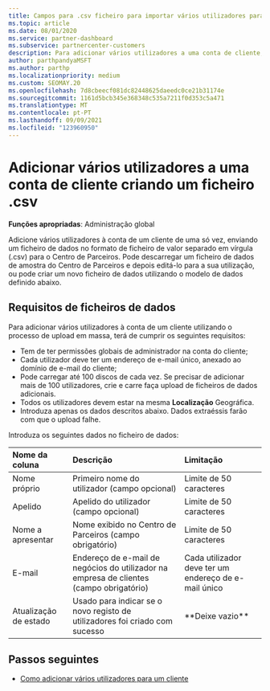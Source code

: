 ```yaml
---
title: Campos para .csv ficheiro para importar vários utilizadores para uma conta de cliente
ms.topic: article
ms.date: 08/01/2020
ms.service: partner-dashboard
ms.subservice: partnercenter-customers
description: Para adicionar vários utilizadores a uma conta de cliente, crie um ficheiro de valor separado em vírgula (.csv) com campos apropriados.
author: parthpandyaMSFT
ms.author: parthp
ms.localizationpriority: medium
ms.custom: SEOMAY.20
ms.openlocfilehash: 7d8cbeecf081dc82448625daeedc0ce21b31174e
ms.sourcegitcommit: 1161d5bcb345e368348c535a7211f0d353c5a471
ms.translationtype: MT
ms.contentlocale: pt-PT
ms.lasthandoff: 09/09/2021
ms.locfileid: "123960950"
---
```

# <a name="add-multiple-users-to-a-customer-account-by-creating-a-csv-file"></a>Adicionar vários utilizadores a uma conta de cliente criando um ficheiro .csv

**Funções apropriadas**: Administração global

Adicione vários utilizadores à conta de um cliente de uma só vez, enviando um ficheiro de dados no formato de ficheiro de valor separado em vírgula (.csv) para o Centro de Parceiros. Pode descarregar um ficheiro de dados de amostra do Centro de Parceiros e depois editá-lo para a sua utilização, ou pode criar um novo ficheiro de dados utilizando o modelo de dados definido abaixo.

## <a name="data-file-requirements"></a><a href="" id="creatingtheimportcsvfile"></a>Requisitos de ficheiros de dados

Para adicionar vários utilizadores à conta de um cliente utilizando o processo de upload em massa, terá de cumprir os seguintes requisitos:

- Tem de ter permissões globais de administrador na conta do cliente;
- Cada utilizador deve ter um endereço de e-mail único, anexado ao domínio de e-mail do cliente;
- Pode carregar até 100 discos de cada vez. Se precisar de adicionar mais de 100 utilizadores, crie e carre faça upload de ficheiros de dados adicionais.
- Todos os utilizadores devem estar na mesma **Localização** Geográfica.
- Introduza apenas os dados descritos abaixo. Dados extraéssis farão com que o upload falhe.

Introduza os seguintes dados no ficheiro de dados:

| **Nome da coluna** | **Descrição**  | **Limitação**  |
|:-------- |:------  |:----- |
| Nome próprio  | Primeiro nome do utilizador (campo opcional)  | Limite de 50 caracteres  |
| Apelido  | Apelido do utilizador (campo opcional)  | Limite de 50 caracteres  |
| Nome a apresentar    | Nome exibido no Centro de Parceiros (campo obrigatório)                            | Limite de 50 caracteres                         |
| E-mail   | Endereço de e-mail de negócios do utilizador na empresa de clientes (campo obrigatório)           | Cada utilizador deve ter um endereço de e-mail único |
| Atualização de estado   | Usado para indicar se o novo registo de utilizadores foi criado com sucesso | \*\*Deixe vazio\*\*                        |

## <a name="next-steps"></a>Passos seguintes

- [Como adicionar vários utilizadores para um cliente](adding-multiple-users-to-a-customer-account.md)